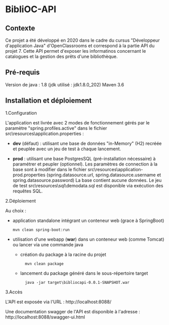 # BibliOC-API

## Contexte
Ce projet a été développé en 2020 dans le cadre du cursus "Développeur d'application Java" d'OpenClassrooms et correspond à la partie API du projet 7.
Cette API permet d'exposer les informatinos concernant le catalogues et la gestion des prêts d'une bibliothèque.

## Pré-requis
Version de java : 1.8 (jdk utilisé : jdk1.8.0_202)
Maven 3.6

## Installation et déploiement
1.Configuration

L'application est livrée avec 2 modes de fonctionnement gérés par le paramètre "spring.profiles.active" dans le fichier src\resources\application.properties :

  * **dev** (défaut) : utilisant une base de données "in-Memory" (H2) recréée et peuplée avec un jeu de test à chaque lancement.
  
  * **prod** : utilisant une base PostgresSQL (pré-installation nécessaire) à paramétrer et peupler (optionnel).
  Les paramètres de connection à la base sont à modifier dans le fichier src\resources\application-prod.properties (spring.datasource.url, spring.datasource.username et spring.datasource.password)
  La base contient aucune données. Le jeu de test src\resources\sql\demodata.sql est disponible via exécution des requêtes SQL.
    
2.Déploiement

Au choix :

  * application standalone intégrant un conteneur web (grace à SpringBoot)
  
        mvn clean spring-boot:run
    
  * utilisation d'une webapp (**war**) dans un conteneur web (comme Tomcat) ou lancer via une commande java
    - création du package à la racine du projet 
     
            mvn clean package
          
    - lancement du package généré dans le sous-répertoire target
     
            java -jar target\bibliocapi-0.0.1-SNAPSHOT.war

3.Accès

L'API est exposée via l'URL : http://localhost:8088/

Une documentation swagger de l'API est disponible à l'adresse : http://localhost:8088/swagger-ui.html

